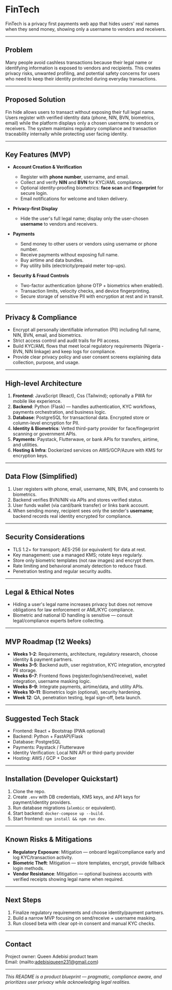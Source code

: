 # FinTech

FinTech is a privacy first payments web app that hides users' real names when they send money, showing only a username to vendors and receivers.

---

## Problem

Many people avoid cashless transactions because their legal name or identifying information is exposed to vendors and recipients. This creates privacy risks, unwanted profiling, and potential safety concerns for users who need to keep their identity protected during everyday transactions.

---

## Proposed Solution

Fin hide allows users to transact without exposing their full legal name. Users register with verified identity data (phone, NIN, BVN, biometrics, email) while the platform displays only a chosen username to vendors or receivers. The system maintains regulatory compliance and transaction traceability internally while protecting user facing identity.

---

## Key Features (MVP)

- **Account Creation & Verification**
    - Register with **phone number**, username, and email.
    - Collect and verify **NIN** and **BVN** for KYC/AML compliance.
    - Optional identity-proofing biometrics: **face scan** and **fingerprint** for secure login.
    - Email notifications for welcome and token delivery.
    
- **Privacy-first Display**
    - Hide the user's full legal name; display only the user-chosen **username** to vendors and receivers.

- **Payments**
    - Send money to other users or vendors using username or phone number.
    - Receive payments without exposing full name.
    - Buy airtime and data bundles.
    - Pay utility bills (electricity/prepaid meter top-ups).

- **Security & Fraud Controls**
    - Two-factor authentication (phone OTP + biometrics when enabled).
    - Transaction limits, velocity checks, and device fingerprinting.
    - Secure storage of sensitive PII with encryption at rest and in transit.

---

## Privacy & Compliance

- Encrypt all personally identifiable information (PII) including full name, NIN, BVN, email, and biometrics.
- Strict access control and audit trails for PII access.
- Build KYC/AML flows that meet local regulatory requirements (Nigeria - BVN, NIN linkage) and keep logs for compliance.
- Provide clear privacy policy and user consent screens explaining data collection, purpose, and usage.

---

## High-level Architecture

1. **Frontend**: JavaScript (React),  Css (Tailwind); optionally a PWA for mobile like experience.
2. **Backend**: Python (Flask) — handles authentication, KYC workflows, payments orchestration, and business logic.
3. **Database**: PostgreSQL for transactional data. Encrypted store or column-level encryption for PII.
4. **Identity & Biometrics**: Vetted third-party provider for face/fingerprint scanning or government APIs.
5. **Payments**: Paystack, Flutterwave, or bank APIs for transfers, airtime, and utilities.
6. **Hosting & Infra**: Dockerized services on AWS/GCP/Azure with KMS for encryption keys.

---

## Data Flow (Simplified)

1. User registers with phone, email, username, NIN, BVN, and consents to biometrics.
2. Backend verifies BVN/NIN via APIs and stores verified status.
3. User funds wallet (via card/bank transfer) or links bank account.
4. When sending money, recipient sees only the sender's **username**; backend records real identity encrypted for compliance.

---

## Security Considerations

- TLS 1.2+ for transport; AES-256 (or equivalent) for data at rest.
- Key management: use a managed KMS; rotate keys regularly.
- Store only biometric templates (not raw images) and encrypt them.
- Rate limiting and behavioral anomaly detection to reduce fraud.
- Penetration testing and regular security audits.

---

## Legal & Ethical Notes

- Hiding a user's legal name increases privacy but does not remove obligations for law enforcement or AML/KYC compliance.  
- Biometric and national ID handling is sensitive — consult legal/compliance experts before collecting.

---

## MVP Roadmap (12 Weeks)

- **Weeks 1–2**: Requirements, architecture, regulatory research, choose identity & payment partners.  
- **Weeks 3–5**: Backend auth, user registration, KYC integration, encrypted PII storage.  
- **Weeks 6–7**: Frontend flows (register/login/send/receive), wallet integration, username masking logic.  
- **Weeks 8–9**: Integrate payments, airtime/data, and utility APIs.  
- **Weeks 10–11**: Biometrics login (optional), security hardening.  
- **Week 12**: QA, penetration testing, legal sign-off, beta launch.

---

## Suggested Tech Stack

- Frontend: React + Bootstrap (PWA optional)  
- Backend: Python + FastAPI/Flask  
- Database: PostgreSQL  
- Payments: Paystack / Flutterwave  
- Identity Verification: Local NIN API or third-party provider  
- Hosting: AWS / GCP + Docker  

---

## Installation (Developer Quickstart)

1. Clone the repo.  
2. Create `.env` with DB credentials, KMS keys, and API keys for payment/identity providers.  
3. Run database migrations (`alembic` or equivalent).  
4. Start backend: `docker-compose up --build`.  
5. Start frontend: `npm install && npm run dev`.

---

## Known Risks & Mitigations

- **Regulatory Exposure**: Mitigation — onboard legal/compliance early and log KYC/transaction activity.  
- **Biometric Theft**: Mitigation — store templates, encrypt, provide fallback login methods.  
- **Vendor Resistance**: Mitigation — optional business accounts with verified receipts showing legal name when required.

---

## Next Steps

1. Finalize regulatory requirements and choose identity/payment partners.  
2. Build a narrow MVP focusing on send/receive + username masking.  
3. Run closed beta with clear opt-in consent and manual KYC checks.

---

## Contact

Project owner: Queen Adebisi product team  
Email: (mailto:adebisiqueen231@gmail.com) 

---

*This README is a product blueprint — pragmatic, compliance aware, and prioritizes user privacy while acknowledging legal realities.*
